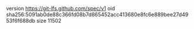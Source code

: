 version https://git-lfs.github.com/spec/v1
oid sha256:5091ab0de88c366fd08b7d865452acc413680e8fc6e889bee27d4953f6f688db
size 11502
